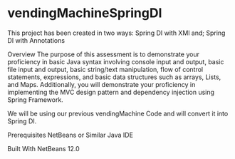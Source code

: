 # vendingMachineSpringDI
This project has been created in two ways: 
Spring DI with XMl and;
Spring DI with Annotations

Overview The purpose of this assessment is to demonstrate your proficiency in basic Java syntax involving console input and output, basic file input and output, basic string/text manipulation, flow of control statements, expressions, and basic data structures such as arrays, Lists, and Maps. Additionally, you will demonstrate your proficiency in implementing the MVC design pattern and dependency injection using Spring Framework.

We will be using our previous vendingMachine Code and will convert it into Spring DI. 

Prerequisites NetBeans or Similar Java IDE

Built With NetBeans 12.0
